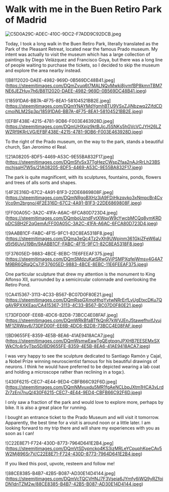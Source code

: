 
# Walk with me in the Buen Retiro Park of Madrid

![C5D0A29C-ADEC-410C-9DC2-F7ADD9C92DCB.jpeg](https://steemitimages.com/DQmSw5GYp23ux3empH7cav9GqLKqHLeG2wwwtcLytVpYLUa/C5D0A29C-ADEC-410C-9DC2-F7ADD9C92DCB.jpeg)

Today, I took a long walk in the Buen Retiro Park, literally 
translated as the Park of the Pleasant Retreat, located near 
the famous Prado museum. My intent was actually to visit the 
museum which has a large collection of paintings by Diego Velázquez 
and Francisco Goya, but there was a long line of people waiting to 
purchase the tickets, so I decided to skip the museum and explore the area nearby instead. 

![B8112020-DAEE-4982-969D-0B569DC48B41.jpeg]
(https://steemitimages.com/DQmZvuq6t7MALNQvMwki8jvmfBP8kmnTBM7NE6JEZHuy7h6/B8112020-DAEE-4982-969D-0B569DC48B41.jpeg)

![18591DA6-BB7A-4F75-8EA1-58104521BB2E.jpeg]
(https://steemitimages.com/DQmYNAYMdYgmhBTU9VSxZJjNbzwq2ZjfdCDcmoiNLM2Sp3p/18591DA6-BB7A-4F75-8EA1-58104521BB2E.jpeg)

![EFBF438E-4215-4781-9DB6-F003E463928D.jpeg]
(https://steemitimages.com/DQmUHXpjz9ktBJjcJ5SNKs5hGVcVCJYH26LZWZRf9KRrLVG/EFBF438E-4215-4781-9DB6-F003E463928D.jpeg)

To the right of the Prado museum, on the way 
to the park, stands a beautiful church, San Jeronimo el Real.

![21A08205-8DF5-4469-A53C-9E55BA832F17.jpeg]
(https://steemitimages.com/DQmSfvSx37TgHezCWspZfaa2nAJrRrLh23BSmchjsqH7W5s/21A08205-8DF5-4469-A53C-9E55BA832F17.jpeg)

The park is quite magnificent, with its sculptures, 
fountains, ponds, flowers and trees of alls sorts and shapes. 

![4F2E316D-67C2-4A91-B1F3-22DE6869808F.jpeg]
(https://steemitimages.com/DQmNRgoBXHz3iA9FDiHkzqvko3xNmpcBr4CvVco9m2brgno/4F2E316D-67C2-4A91-B1F3-22DE6869808F.jpeg)

![FF00A05C-3A2C-41FA-A6AC-6FCA80D723D4.jpeg]
(https://steemitimages.com/DQmboUzndFytXWqxW9cYwcbMCQq8ymKRDpDCSBH2F2qGemA/FF00A05C-3A2C-41FA-A6AC-6FCA80D723D4.jpeg)

![9AABB1CF-FABC-4F15-9FC1-82C8EA5318F8.jpeg]
(https://steemitimages.com/DQma3eQc4Tz2vXh9UWpjnm361GkjZFeW6aUd5t56UvU19Bn/9AABB1CF-FABC-4F15-9FC1-82C8EA5318F8.jpeg)

![F37605ED-9883-4BCE-8EBC-11E6FEEAF375.jpeg]
(https://steemitimages.com/DQmSMdzuKatSRwGViPSMPXqfejWmsv4G4A7M9BR6QRqQCs7/F37605ED-9883-4BCE-8EBC-11E6FEEAF375.jpeg)

One particular sculpture that drew my attention 
is the monument to King Alfonso XII, surrounded 
by a semicircular colonnade and overlooking the Retiro Pond.

![CA415367-3113-4C33-B567-BC07D0F80E21.jpeg]
(https://steemitimages.com/DQmRspGXmoHhqYvtwNRrErfLvUgEtxcDKu7QgAVRPXXKEao/CA415367-3113-4C33-B567-BC07D0F80E21.jpeg)

![73DFD00F-EE6B-4DC6-B2D8-73BCC4E08FAF.jpeg]
(https://steemitimages.com/DQmWRkBfaBTfkQnR7kWVJEnJ5tawefhvifJyujMF1ZRWqv6/73DFD00F-EE6B-4DC6-B2D8-73BCC4E08FAF.jpeg)

![BD9655FE-8359-4E5B-8EA6-41AE9418ACA7.jpeg]
(https://steemitimages.com/DQmWsmwEawTgQEgtpqnJPXHB7EESEMxSXWkCfc4r5yTbp5D/BD9655FE-8359-4E5B-8EA6-41AE9418ACA7.jpeg)

I was very happy to see the sculpture dedicated
to Santiago Ramón y Cajal, a Nobel Prize winning 
neuroscientist famous for his beautiful drawings of neurons. 
I think he would have preferred to be depicted wearing a lab 
coat and holding a microscope rather than reclining in a toga:).

![430F6215-CEC7-4E44-9ED4-CBFB66C92F6D.jpeg]
(https://steemitimages.com/DQmNMvuxdu5MR1fgAeNCLbpJXtm1HCA3vLrdZr7zEni7nuQ/430F6215-CEC7-4E44-9ED4-CBFB66C92F6D.jpeg)

I only saw a fraction of the park and would 
love to explore more, perhaps by bike. It is also a great place for running. 


I bought an entrance ticket to the Prado Museum and will visit it tomorrow. 
Apparently, the best time for a visit is around noon or a little later. I am 
looking forward to my trip there and will share my experiences with you as soon as I can!

![C22E8E71-F724-430D-8773-7964D641E2B4.jpeg]
(https://steemitimages.com/DQmVtSDypncko4KS3izMRLeYCpuphKpeCAv5W2Mj896Sr7V/C22E8E71-F724-430D-8773-7964D641E2B4.jpeg)

If you liked this post, upvote, resteem and follow me! 

![88CE8385-B4B7-42B5-B087-AD30E14D4144.jpeg]
(https://steemitimages.com/DQmVcTQCVHNJ7F3Vseia6JYmfy6iWQ9yRZfoiDN1dnTZM2w/88CE8385-B4B7-42B5-B087-AD30E14D4144.jpeg)
